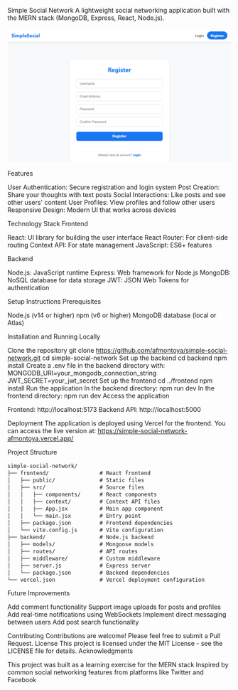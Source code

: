 Simple Social Network
A lightweight social networking application built with the MERN stack (MongoDB, Express, React, Node.js).

![Alt text](https://github.com/afmontoya/simple-social-network/blob/main/simple-social-network-2025.png)

Features

User Authentication: Secure registration and login system
Post Creation: Share your thoughts with text posts
Social Interactions: Like posts and see other users' content
User Profiles: View profiles and follow other users
Responsive Design: Modern UI that works across devices

Technology Stack
Frontend

React: UI library for building the user interface
React Router: For client-side routing
Context API: For state management
JavaScript: ES6+ features

Backend

Node.js: JavaScript runtime
Express: Web framework for Node.js
MongoDB: NoSQL database for data storage
JWT: JSON Web Tokens for authentication

Setup Instructions
Prerequisites

Node.js (v14 or higher)
npm (v6 or higher)
MongoDB database (local or Atlas)

Installation and Running Locally

Clone the repository
git clone https://github.com/afmontoya/simple-social-network.git
cd simple-social-network
Set up the backend
cd backend
npm install
Create a .env file in the backend directory with:
MONGODB_URI=your_mongodb_connection_string
JWT_SECRET=your_jwt_secret
Set up the frontend
cd ../frontend
npm install
Run the application
In the backend directory:
npm run dev
In the frontend directory:
npm run dev
Access the application

Frontend: http://localhost:5173
Backend API: http://localhost:5000



Deployment
The application is deployed using Vercel for the frontend. You can access the live version at:
https://simple-social-network-afmontoya.vercel.app/

Project Structure
```
simple-social-network/
├── frontend/                # React frontend
│   ├── public/              # Static files
│   ├── src/                 # Source files
│   │   ├── components/      # React components
│   │   ├── context/         # Context API files
│   │   ├── App.jsx          # Main app component
│   │   └── main.jsx         # Entry point
│   ├── package.json         # Frontend dependencies
│   └── vite.config.js       # Vite configuration
├── backend/                 # Node.js backend
│   ├── models/              # Mongoose models
│   ├── routes/              # API routes
│   ├── middleware/          # Custom middleware
│   ├── server.js            # Express server
│   └── package.json         # Backend dependencies
└── vercel.json              # Vercel deployment configuration
```

Future Improvements

Add comment functionality
Support image uploads for posts and profiles
Add real-time notifications using WebSockets
Implement direct messaging between users
Add post search functionality

Contributing
Contributions are welcome! Please feel free to submit a Pull Request.
License
This project is licensed under the MIT License - see the LICENSE file for details.
Acknowledgments

This project was built as a learning exercise for the MERN stack
Inspired by common social networking features from platforms like Twitter and Facebook
